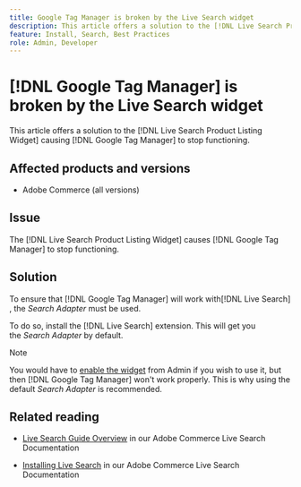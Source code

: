 ```yaml
---
title: Google Tag Manager is broken by the Live Search widget
description: This article offers a solution to the [!DNL Live Search Product Listing Widget] causing [!DNL Google Tag Manager] to stop functioning.
feature: Install, Search, Best Practices
role: Admin, Developer
---
```

# [!DNL Google Tag Manager] is broken by the Live Search widget

This article offers a solution to the [!DNL Live Search Product Listing Widget] causing [!DNL Google Tag Manager] to stop functioning.

## Affected products and versions

* Adobe Commerce (all versions)

## Issue

The [!DNL Live Search Product Listing Widget] causes [!DNL Google Tag Manager] to stop functioning.

## Solution

To ensure that  [!DNL Google Tag Manager] will work with[!DNL Live Search] , the *Search Adapter* must be used. 

To do so, install the [!DNL Live Search] extension. This will get you the *Search Adapter* by default.

>[!NOTE]
>
>You would have to [enable the widget](https://experienceleague.adobe.com/docs/commerce-merchant-services/live-search/live-search-storefront/plp-styling.html) from Admin if you wish to use it, but then [!DNL Google Tag Manager] won't work properly. This is why using the default *Search Adapter* is recommended.

## Related reading

* [Live Search Guide Overview](https://experienceleague.adobe.com/docs/commerce-merchant-services/live-search/guide-overview.html) in our Adobe Commerce Live Search Documentation

* [Installing Live Search](https://experienceleague.adobe.com/docs/commerce-merchant-services/live-search/onboard/install.html) in our Adobe Commerce Live Search Documentation
